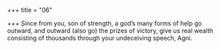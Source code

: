 +++
title = "06"

+++
Since from you, son of strength, a god’s many forms of help go outward,  and outward (also go) the prizes of victory,
give us real wealth consisting of thousands through your undeceiving  speech, Agni.